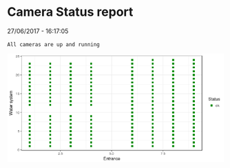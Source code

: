 Camera Status report
================
27/06/2017 - 16:17:05

    All cameras are up and running

![](camreport_files/figure-markdown_github/unnamed-chunk-2-1.png)
